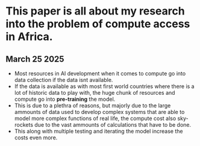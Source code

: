# This paper is all about my research into the problem of compute access in Africa.

## March 25 2025

- Most resources in AI development when it comes to compute go into data collection if the data isnt available.
- If the data is available as with most first world countries where there is a lot of historic data to play with, the huge chunk of resources and compute go into __pre-training__ the model.
- This is due to a plethra of reasons, but majorly due to the large ammounts of data used to develop complex systems that are able to model more complex functions of real life, the compute cost also sky- rockets due to the vast ammounts of calculations that have to be done.
- This along with multiple testing and iterating the model increase the costs even more.